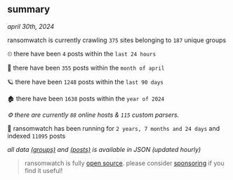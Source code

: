 
## summary
_april 30th, 2024_

ransomwatch is currently crawling `375` sites belonging to `187` unique groups

⏲ there have been `4` posts within the `last 24 hours`

🦈 there have been `355` posts within the `month of april`

🪐 there have been `1248` posts within the `last 90 days`

🏚 there have been `1638` posts within the `year of 2024`

_⚙️ there are currently `88` online hosts & `115` custom parsers._

🦕 ransomwatch has been running for `2 years, 7 months and 24 days` and indexed `11095` posts

_all data  [(groups)](http://ransomwhat.telemetry.ltd/groups) and [(posts)](http://ransomwhat.telemetry.ltd/posts) is available in JSON (updated hourly)_

> ransomwatch is fully [open source](https://github.com/joshhighet/ransomwatch#ransomwatch--). please consider [sponsoring](https://github.com/sponsors/joshhighet) if you find it useful!
